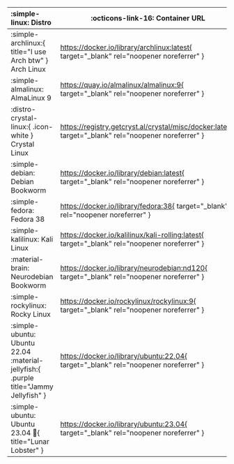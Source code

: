 | :simple-linux: Distro                                                                 | :octicons-link-16: Container URL                                                                     |
| :------------------------------------------------------------------------------------ | ---------------------------------------------------------------------------------------------------- |
| :simple-archlinux:{ title="I use Arch btw" } Arch Linux                                                         | https://docker.io/library/archlinux:latest{ target="_blank" rel="noopener noreferrer" }              |
| :simple-almalinux: AlmaLinux 9                                                        | https://quay.io/almalinux/almalinux:9{ target="_blank" rel="noopener noreferrer" }                   |
| :distro-crystal-linux:{ .icon-white } Crystal Linux                                   | https://registry.getcryst.al/crystal/misc/docker:latest{ target="_blank" rel="noopener noreferrer" } |
| :simple-debian: Debian Bookworm                                                       | https://docker.io/library/debian:latest{ target="_blank" rel="noopener noreferrer" }                 |
| :simple-fedora: Fedora 38                                                                | https://docker.io/library/fedora:38{ target="_blank" rel="noopener noreferrer" }                     |
| :simple-kalilinux: Kali Linux                                                         | https://docker.io/kalilinux/kali-rolling:latest{ target="_blank" rel="noopener noreferrer" }         |
| :material-brain: Neurodebian Bookworm                                                 | https://docker.io/library/neurodebian:nd120{ target="_blank" rel="noopener noreferrer" }             |
| :simple-rockylinux: Rocky Linux                                                       | https://docker.io/rockylinux/rockylinux:9{ target="_blank" rel="noopener noreferrer" }               |
| :simple-ubuntu:  Ubuntu 22.04 :material-jellyfish:{ .purple title="Jammy Jellyfish" } | https://docker.io/library/ubuntu:22.04{ target="_blank" rel="noopener noreferrer" }                  |
| :simple-ubuntu:  Ubuntu 23.04 :lobster:{ title="Lunar Lobster" }                      | https://docker.io/library/ubuntu:23.04{ target="_blank" rel="noopener noreferrer" }                  |
